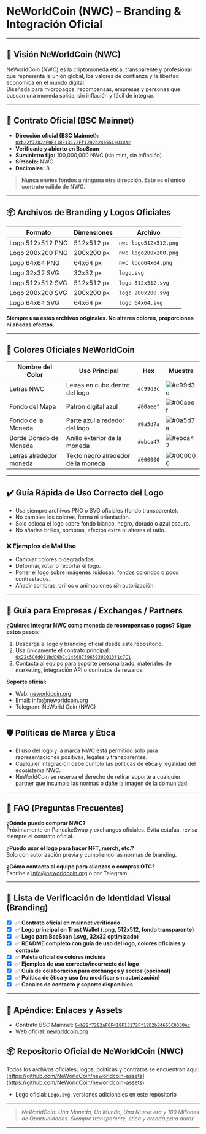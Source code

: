 # NeWorldCoin (NWC) – Branding & Integración Oficial

---

## 🚀 Visión NeWorldCoin (NWC)

NeWorldCoin (NWC) es la criptomoneda ética, transparente y profesional que representa la unión global, los valores de confianza y la libertad económica en el mundo digital.  
Diseñada para micropagos, recompensas, empresas y personas que buscan una moneda sólida, sin inflación y fácil de integrar.

---

## 🏦 Contrato Oficial (BSC Mainnet)

- **Dirección oficial (BSC Mainnet):**  
  [`0xb22f7282aF0F418F13172Ff12D2b24655C0D30Ac`](https://bscscan.com/address/0xb22f7282aF0F418F13172Ff12D2b24655C0D30Ac)
- **Verificado y abierto en BscScan**
- **Suministro fijo:** 100,000,000 NWC (sin mint, sin inflación)
- **Símbolo:** NWC
- **Decimales:** 8

> **Nunca envíes fondos a ninguna otra dirección. Este es el único contrato válido de NWC.**

---

## 📦 Archivos de Branding y Logos Oficiales

| Formato            | Dimensiones    | Archivo                                  |
|--------------------|-------------|---------------------------------------------|
| Logo 512x512 PNG   | 512x512 px  | `nwc logo512x512.png`    |
| Logo 200x200 PNG   | 200x200 px  | `nwc logo200x200.png`    |
| Logo 64x64 PNG   | 64x64 px  | `nwc logo64x64.png`    |
| Logo 32x32 SVG   | 32x32 px    | `logo.svg`    |
| Logo 512x512 SVG   | 512x512 px    | `logo 512x512.svg`    |
| Logo 200x200 SVG   | 200x200 px    | `logo 200x200.svg`    |
| Logo 64x64 SVG   | 64x64 px    | `logo 64x64.svg`    |

**Siempre usa estos archivos originales. No alteres colores, proporciones ni añadas efectos.**

---

## 🎨 Colores Oficiales NeWorldCoin

| Nombre del Color        | Uso Principal                           | Hex      | Muestra                                                   |
|-------------------------|------------------------------------------|----------|-----------------------------------------------------------|
| Letras NWC              | Letras en cubo dentro del logo           | `#c99d3c` | ![#c99d3c](https://placehold.co/15x15/c99d3c/c99d3c.png) |
| Fondo del Mapa          | Patrón digital azul                      | `#00aeef` | ![#00aeef](https://placehold.co/15x15/00aeef/00aeef.png) |
| Fondo de la Moneda      | Parte azul alrededor del logo            | `#0a5d7a` | ![#0a5d7a](https://placehold.co/15x15/0a5d7a/0a5d7a.png) |
| Borde Dorado de Moneda  | Anillo exterior de la moneda             | `#ebca47` | ![#ebca47](https://placehold.co/15x15/ebca47/ebca47.png) |
| Letras alrededor moneda | Texto negro alrededor de la moneda       | `#000000` | ![#000000](https://placehold.co/15x15/000000/000000.png) |

---

## ✔️ Guía Rápida de Uso Correcto del Logo

- Usa siempre archivos PNG o SVG oficiales (fondo transparente).
- No cambies los colores, forma ni orientación.
- Solo coloca el logo sobre fondo blanco, negro, dorado o azul oscuro.
- No añadas brillos, sombras, efectos extra ni alteres el ratio.

### ❌ Ejemplos de Mal Uso

- Cambiar colores o degradados.
- Deformar, rotar o recortar el logo.
- Poner el logo sobre imágenes ruidosas, fondos coloridos o poco contrastados.
- Añadir sombras, brillos o animaciones sin autorización.

---

## 💼 Guía para Empresas / Exchanges / Partners

**¿Quieres integrar NWC como moneda de recompensas o pagos? Sigue estos pasos:**

1. Descarga el logo y branding oficial desde este repositorio.
2. Usa únicamente el contrato principal:  
   [`0x22c5C6d081bdD9bCc14608759659302013f1c7C1`](https://bscscan.com/address/0x22c5C6d081bdD9bCc14608759659302013f1c7C1)
3. Contacta al equipo para soporte personalizado, materiales de marketing, integración API o contratos de rewards.

**Soporte oficial:**  
- Web: [neworldcoin.org](https://neworldcoin.org)
- Email: info@neworldcoin.org  
- Telegram: NeWorld Coin (NWC)

---

## 🛡️ Políticas de Marca y Ética

- El uso del logo y la marca NWC está permitido solo para representaciones positivas, legales y transparentes.
- Cualquier integración debe cumplir las políticas de ética y legalidad del ecosistema NWC.
- NeWorldCoin se reserva el derecho de retirar soporte a cualquier partner que incumpla las normas o dañe la imagen de la comunidad.

---

## 📝 FAQ (Preguntas Frecuentes)

**¿Dónde puedo comprar NWC?**  
Próximamente en PancakeSwap y exchanges oficiales. Evita estafas, revisa siempre el contrato oficial.

**¿Puedo usar el logo para hacer NFT, merch, etc.?**  
Solo con autorización previa y cumpliendo las normas de branding.

**¿Cómo contacto al equipo para alianzas o compras OTC?**  
Escribe a info@neworldcoin.org o por Telegram.

---

## 🚩 Lista de Verificación de Identidad Visual (Branding)

- [x] ✅ **Contrato oficial en mainnet verificado**  
- [x] ✅ **Logo principal en Trust Wallet (.png, 512x512, fondo transparente)**  
- [x] ✅ **Logo para BscScan (.svg, 32x32 optimizado)**  
- [x] ✅ **README completo con guía de uso del logo, colores oficiales y contacto**  
- [x] ✅ **Paleta oficial de colores incluida**  
- [x] ✅ **Ejemplos de uso correcto/incorrecto del logo**  
- [x] ✅ **Guía de colaboración para exchanges y socios (opcional)**  
- [x] ✅ **Política de ética y uso (no modificar sin autorización)**  
- [x] ✅ **Canales de contacto y soporte disponibles**

---

## 📂 Apéndice: Enlaces y Assets

- Contrato BSC Mainnet: [`0xb22f7282aF0F418F13172Ff12D2b24655C0D30Ac`](https://bscscan.com/address/0xb22f7282aF0F418F13172Ff12D2b24655C0D30Ac)
- Web oficial: [neworldcoin.org](https://neworldcoin.org)
## 📦 Repositorio Oficial de NeWorldCoin (NWC)
Todos los archivos oficiales, logos, políticas y contratos se encuentran aquí:  
[https://github.com/NeWorldCoin/neworldcoin-assets](https://github.com/NeWorldCoin/neworldcoin-assets)
- Logo oficial: `Logo.svg`, versiones adicionales en este repositorio

---

> _NeWorldCoin: Una Moneda, Un Mundo, Una Nueva era y 100 Millones de Oportunidades.
> Siempre transparente, ética y creada para durar._
---

